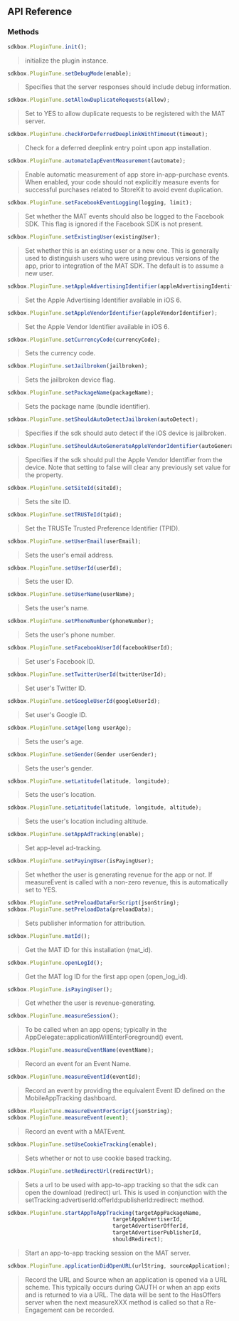 ## API Reference

### Methods
```javascript
sdkbox.PluginTune.init();
```
> initialize the plugin instance.

```javascript
sdkbox.PluginTune.setDebugMode(enable);
```
> Specifies that the server responses should include debug information.

```javascript
sdkbox.PluginTune.setAllowDuplicateRequests(allow);
```
> Set to YES to allow duplicate requests to be registered with the MAT server.

```javascript
sdkbox.PluginTune.checkForDeferredDeeplinkWithTimeout(timeout);
```
> Check for a deferred deeplink entry point upon app installation.

```javascript
sdkbox.PluginTune.automateIapEventMeasurement(automate);
```
> Enable automatic measurement of app store in-app-purchase events. When enabled, your code should not explicitly measure events for successful purchases related to StoreKit to avoid event duplication.

```javascript
sdkbox.PluginTune.setFacebookEventLogging(logging, limit);
```
> Set whether the MAT events should also be logged to the Facebook SDK. This flag is ignored if the Facebook SDK is not present.

```javascript
sdkbox.PluginTune.setExistingUser(existingUser);
```
> Set whether this is an existing user or a new one. This is generally used to
distinguish users who were using previous versions of the app, prior to
integration of the MAT SDK. The default is to assume a new user.

```javascript
sdkbox.PluginTune.setAppleAdvertisingIdentifier(appleAdvertisingIdentifier, adTrackingEnabled);
```
> Set the Apple Advertising Identifier available in iOS 6.

```javascript
sdkbox.PluginTune.setAppleVendorIdentifier(appleVendorIdentifier);
```
> Set the Apple Vendor Identifier available in iOS 6.

```javascript
sdkbox.PluginTune.setCurrencyCode(currencyCode);
```
> Sets the currency code.

```javascript
sdkbox.PluginTune.setJailbroken(jailbroken);
```
> Sets the jailbroken device flag.

```javascript
sdkbox.PluginTune.setPackageName(packageName);
```
> Sets the package name (bundle identifier).

```javascript
sdkbox.PluginTune.setShouldAutoDetectJailbroken(autoDetect);
```
> Specifies if the sdk should auto detect if the iOS device is jailbroken.

```javascript
sdkbox.PluginTune.setShouldAutoGenerateAppleVendorIdentifier(autoGenerate);
```
> Specifies if the sdk should pull the Apple Vendor Identifier from the device. Note that setting to false will clear any previously set value for the property.

```javascript
sdkbox.PluginTune.setSiteId(siteId);
```
> Sets the site ID.

```javascript
sdkbox.PluginTune.setTRUSTeId(tpid);
```
> Set the TRUSTe Trusted Preference Identifier (TPID).

```javascript
sdkbox.PluginTune.setUserEmail(userEmail);
```
> Sets the user's email address.

```javascript
sdkbox.PluginTune.setUserId(userId);
```
> Sets the user ID.

```javascript
sdkbox.PluginTune.setUserName(userName);
```
> Sets the user's name.

```javascript
sdkbox.PluginTune.setPhoneNumber(phoneNumber);
```
> Sets the user's phone number.

```javascript
sdkbox.PluginTune.setFacebookUserId(facebookUserId);
```
> Set user's Facebook ID.

```javascript
sdkbox.PluginTune.setTwitterUserId(twitterUserId);
```
> Set user's Twitter ID.

```javascript
sdkbox.PluginTune.setGoogleUserId(googleUserId);
```
> Set user's Google ID.

```javascript
sdkbox.PluginTune.setAge(long userAge);
```
> Sets the user's age.

```javascript
sdkbox.PluginTune.setGender(Gender userGender);
```
> Sets the user's gender.

```javascript
sdkbox.PluginTune.setLatitude(latitude, longitude);
```
> Sets the user's location.

```javascript
sdkbox.PluginTune.setLatitude(latitude, longitude, altitude);
```
> Sets the user's location including altitude.

```javascript
sdkbox.PluginTune.setAppAdTracking(enable);
```
> Set app-level ad-tracking.

```javascript
sdkbox.PluginTune.setPayingUser(isPayingUser);
```
> Set whether the user is generating revenue for the app or not. If measureEvent is called with a non-zero revenue, this is automatically set to YES.

```javascript
sdkbox.PluginTune.setPreloadDataForScript(jsonString);
sdkbox.PluginTune.setPreloadData(preloadData);
```
> Sets publisher information for attribution.

```javascript
sdkbox.PluginTune.matId();
```
> Get the MAT ID for this installation (mat_id).

```javascript
sdkbox.PluginTune.openLogId();
```
> Get the MAT log ID for the first app open (open_log_id).

```javascript
sdkbox.PluginTune.isPayingUser();
```
> Get whether the user is revenue-generating.

```javascript
sdkbox.PluginTune.measureSession();
```
> To be called when an app opens; typically in the AppDelegate::applicationWillEnterForeground() event.

```javascript
sdkbox.PluginTune.measureEventName(eventName);
```
> Record an event for an Event Name.

```javascript
sdkbox.PluginTune.measureEventId(eventId);
```
> Record an event by providing the equivalent Event ID defined on the MobileAppTracking dashboard.

```javascript
sdkbox.PluginTune.measureEventForScript(jsonString);
sdkbox.PluginTune.measureEvent(event);
```
> Record an event with a MATEvent.

```javascript
sdkbox.PluginTune.setUseCookieTracking(enable);
```
> Sets whether or not to use cookie based tracking.

```javascript
sdkbox.PluginTune.setRedirectUrl(redirectUrl);
```
> Sets a url to be used with app-to-app tracking so that the sdk can open the download (redirect) url. This is used in conjunction with the setTracking:advertiserId:offerId:publisherId:redirect: method.

```javascript
sdkbox.PluginTune.startAppToAppTracking(targetAppPackageName,
                                 targetAppAdvertiserId,
                                 targetAdvertiserOfferId,
                                 targetAdvertiserPublisherId,
                                 shouldRedirect);
```
> Start an app-to-app tracking session on the MAT server.

```javascript
sdkbox.PluginTune.applicationDidOpenURL(urlString, sourceApplication);
```
> Record the URL and Source when an application is opened via a URL scheme.
This typically occurs during OAUTH or when an app exits and is returned
to via a URL. The data will be sent to the HasOffers server when the next
measureXXX method is called so that a Re-Engagement can be recorded.
